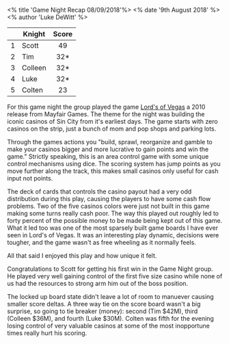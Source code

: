 <% title 'Game Night Recap 08/09/2018'%>
<% date '9th August 2018' %>
<% author 'Luke DeWitt' %>

<div class="grid-score-entry" markdown="1">

| | Knight | Score |
| :---: | --- | :---: |
| 1 | Scott | 49 |
| 2 | Tim | 32* |
| 3 | Colleen | 32* |
| 4 | Luke | 32* |
| 5 | Colten | 23 |

</div>

For this game night the group played the game [Lord's of Vegas](https://boardgamegeek.com/boardgame/20437/lords-vegas) a 2010 release from Mayfair Games.  The theme for the night was building the iconic casinos of Sin City from it's earliest days.  The game starts with zero casinos on the strip, just a bunch of mom and pop shops and parking lots.

Through the games actions you "build, sprawl, reorganize and gamble to make your casinos bigger and more lucrative to gain points and win the game."  Strictly speaking, this is an area control game with some unique control mechanisms using dice. The scoring system has jump points as you move further along the track, this makes small casinos only useful for cash input not points.

The deck of cards that controls the casino payout had a very odd distribution during this play, causing the players to have some cash flow problems.  Two of the five casinos colors were just not built in this game making some turns really cash poor.  The way this played out roughly led to forty percent of the possible money to be made being kept out of this game.  What it led too was one of the most sparsely built game boards I have ever seen in Lord's of Vegas.  It was an interesting play dynamic, decisions were tougher, and the game wasn't as free wheeling as it normally feels.

All that said I enjoyed this play and how unique it felt.

Congratulations to Scott for getting his first win in the Game Night group.  He played very well gaining control of the first five size casino while none of us had the resources to strong arm him out of the boss position.

The locked up board state didn't leave a lot of room to manuever causing smaller score deltas.  A three way tie on the score board wasn't a big surprise, so going to tie breaker (money): second (Tim $42M), third (Colleen $36M), and fourth (Luke $30M).  Colten was fifth for the evening losing control of very valuable casinos at some of the most inopportune times really hurt his scoring.